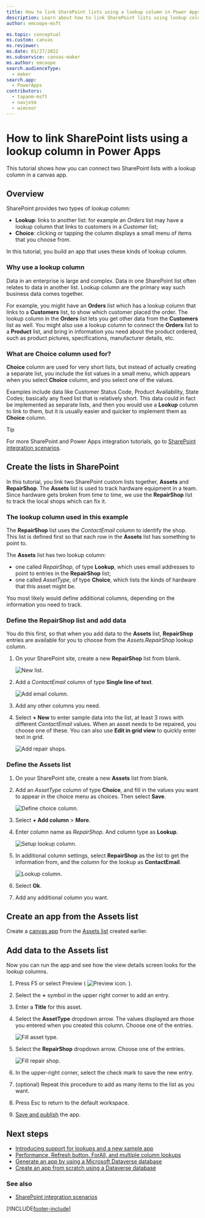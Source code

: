 ```yaml
---
title: How to link SharePoint lists using a lookup column in Power Apps
description: Learn about how to link SharePoint lists using lookup columns in Power Apps.
author: emcoope-msft

ms.topic: conceptual
ms.custom: canvas
ms.reviewer: 
ms.date: 01/27/2022
ms.subservice: canvas-maker
ms.author: emcoope
search.audienceType: 
  - maker
search.app: 
  - PowerApps
contributors:
  - tapanm-msft
  - navjotm
  - wimcoor
---
```

# How to link SharePoint lists using a lookup column in Power Apps

This tutorial shows how you can connect two SharePoint lists with a lookup column in a canvas app.

## Overview

SharePoint provides two types of lookup column:

* **Lookup**: links to another list: for example an *Orders* list may have a lookup column that links to customers in a *Customer* list;
* **Choice**: clicking or tapping the column displays a small menu of items that you choose from.

In this tutorial, you build an app that uses these kinds of lookup column.

### Why use a lookup column

Data in an enterprise is large and complex. Data in one SharePoint list often relates to data in another list. Lookup column are the primary way such business data comes together.

For example, you might have an **Orders** list which has a lookup column that links to a **Customers** list, to show which customer placed the order. The lookup column in the **Orders** list lets you get other data from the **Customers** list as well. You might also use a lookup column to connect the **Orders** list to a **Product** list, and bring in information you need about the product ordered, such as product pictures, specifications, manufacturer details, etc.

### What are Choice column used for?

**Choice** column are used for very short lists, but instead of actually creating a separate list, you include the list values in a small menu, which appears when you select **Choice** column, and you select one of the values.

Examples include data like Customer Status Code, Product Availability, State Codes; basically any fixed list that is relatively short. This data could in fact be implemented as separate lists, and then you would use a **Lookup** column to link to them, but it is usually easier and quicker to implement them as **Choice** column.

>[!TIP]
> For more SharePoint and Power Apps integration tutorials, go to [SharePoint integration scenarios](sharepoint/scenarios-intro.md).

## Create the lists in SharePoint

In this tutorial, you link two SharePoint custom lists together, **Assets** and **RepairShop**. The **Assets** list is used to track hardware equipment in a team. Since hardware gets broken from time to time, we use the **RepairShop** list to track the local shops which can fix it.

### The lookup column used in this example

The **RepairShop** list uses the *ContactEmail* column to identify the shop. This list is defined first so that each row in the **Assets** list has something to point to.

The **Assets** list has two lookup column:

* one called *RepairShop*, of type **Lookup**, which uses email addresses to point to entries in the **RepairShop** list;
* one called *AssetType*, of type **Choice**, which lists the kinds of hardware that this asset might be.

You most likely would define additional columns, depending on the information you need to track.

### Define the RepairShop list and add data

You do this first, so that when you add data to the **Assets** list, **RepairShop** entries are available for you to choose from the *Assets.RepairShop* lookup column.

1. On your SharePoint site, create a new **RepairShop** list from blank.

    ![New list.](./media/sharepoint-lookup-fields/new-list.png)

2. Add a *ContactEmail* column of type **Single line of text**.

    ![Add email column.](./media/sharepoint-lookup-fields/add-email-field.png)

3. Add any other columns you need.

4. Select **+ New** to enter sample data into the list, at least 3 rows with different *ContactEmail* values. When an asset needs to be repaired, you choose one of these. You can also use **Edit in grid view** to quickly enter text in grid.

    ![Add repair shops.](./media/sharepoint-lookup-fields/add-repair-shops.png)

### Define the Assets list

1. On your SharePoint site, create a new **Assets** list from blank.

1. Add an *AssetType* column of type **Choice**, and fill in the values you want to appear in the choice menu as choices. Then select **Save**.

    ![Define choice column.](./media/sharepoint-lookup-fields/define-choice-column.png)

1. Select **+ Add column** > **More**.

1. Enter column name as *RepairShop*. And column type as **Lookup**.

    ![Setup lookup column.](./media/sharepoint-lookup-fields/setup-lookup-column.png)

1. In additional column settings, select **RepairShop** as the list to get the information from, and the column for the lookup as **ContactEmail**.

    ![Lookup column.](./media/sharepoint-lookup-fields/lookup-column.png)

1. Select **Ok**.

1. Add any additional column you want.

## Create an app from the Assets list

Create a [canvas app](app-from-sharepoint.md) from the [Assets list](#define-the-assets-list) created earlier.

## Add data to the Assets list

Now you can run the app and see how the view details screen looks for the lookup columns.

1. Press F5 or select Preview ( ![Preview icon.](./media/sharepoint-lookup-fields/preview.png) ).

2. Select the **+** symbol in the upper right corner to add an entry.

3. Enter a **Title** for this asset.

4. Select the **AssetType** dropdown arrow. The values displayed are those you entered when you created this column. Choose one of the entries.

    ![Fill asset type.](./media/sharepoint-lookup-fields/fill-asset-type-3.png)

5. Select the **RepairShop** dropdown arrow. Choose one of the entries.

    ![Fill repair shop.](./media/sharepoint-lookup-fields/fill-repair-shop-3.png)

6. In the upper-right corner, select the check mark to save the new entry.

7. (optional) Repeat this procedure to add as many items to the list as you want.

8. Press Esc to return to the default workspace.

9. [Save and publish](save-publish-app.md) the app.

## Next steps

* [Introducing support for lookups and a new sample app](https://powerapps.microsoft.com/blog/support-for-lookups/)
* [Performance, Refresh button, ForAll, and multiple column lookups](https://powerapps.microsoft.com/blog/performance-refresh-forall-multiple-field-lookups-531/)
* [Generate an app by using a Microsoft Dataverse database](data-platform-create-app.md)
* [Create an app from scratch using a Dataverse database](data-platform-create-app-scratch.md)

### See also

- [SharePoint integration scenarios](sharepoint/scenarios-intro.md)


[!INCLUDE[footer-include](../../includes/footer-banner.md)]